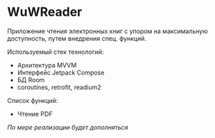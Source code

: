 # WuWReader

Приложение чтения электронных книг с упором на максимальную доступность, путем внедрения спец. функций.

Используемый стек технологий:
- Архитектура MVVM
- Интерфейс Jetpack Compose
- БД Room
- coroutines, retrofit, readium2

Список функций:
- Чтение PDF

*По мере реализации будет дополняться*
